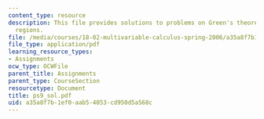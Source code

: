 ```yaml
---
content_type: resource
description: This file provides solutions to problems on Green's theorem, and simply-connected
  regions.
file: /media/courses/18-02-multivariable-calculus-spring-2006/a35a8f7b1ef0aab54053cd950d5a568c_ps9_sol.pdf
file_type: application/pdf
learning_resource_types:
- Assignments
ocw_type: OCWFile
parent_title: Assignments
parent_type: CourseSection
resourcetype: Document
title: ps9_sol.pdf
uid: a35a8f7b-1ef0-aab5-4053-cd950d5a568c
---
```

